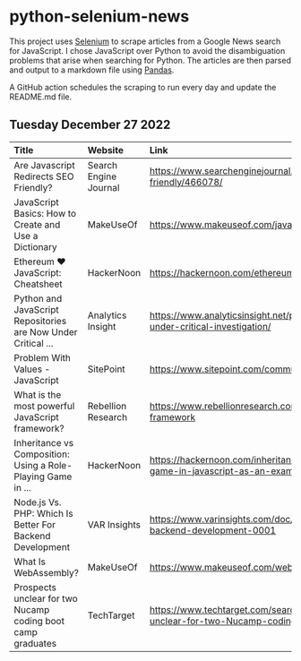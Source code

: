 # python-selenium-news

This project uses [Selenium](https://www.seleniumhq.org/) to scrape articles from a Google News search for JavaScript.
I chose JavaScript over Python to avoid the disambiguation problems that arise when searching for Python.
The articles are then parsed and output to a markdown file using [Pandas](https://pandas.pydata.org/).

A GitHub action schedules the scraping to run every day and update the README.md file.

## Tuesday December 27 2022


| Title                                                         | Website               | Link                                                                                                                        |
|:--------------------------------------------------------------|:----------------------|:----------------------------------------------------------------------------------------------------------------------------|
| Are Javascript Redirects SEO Friendly?                        | Search Engine Journal | https://www.searchenginejournal.com/are-javascript-redirects-seo-friendly/466078/                                           |
| JavaScript Basics: How to Create and Use a Dictionary         | MakeUseOf             | https://www.makeuseof.com/javascript-dictionaries-create-use/                                                               |
| Ethereum ️❤️ JavaScript: Cheatsheet                           | HackerNoon            | https://hackernoon.com/ethereum-javascript-cheatsheet                                                                       |
| Python and JavaScript Repositories are Now Under Critical ... | Analytics Insight     | https://www.analyticsinsight.net/python-and-javascript-repositories-are-now-under-critical-investigation/                   |
| Problem With Values - JavaScript                              | SitePoint             | https://www.sitepoint.com/community/t/problem-with-values/404314/                                                           |
| What is the most powerful JavaScript framework?               | Rebellion Research    | https://www.rebellionresearch.com/what-is-the-most-powerful-javascript-framework                                            |
| Inheritance vs Composition: Using a Role-Playing Game in ...  | HackerNoon            | https://hackernoon.com/inheritance-vs-composition-using-a-role-playing-game-in-javascript-as-an-example                     |
| Node.js Vs. PHP: Which Is Better For Backend Development      | VAR Insights          | https://www.varinsights.com/doc/node-js-vs-php-which-is-better-for-backend-development-0001                                 |
| What Is WebAssembly?                                          | MakeUseOf             | https://www.makeuseof.com/webassembly-what-is-it/                                                                           |
| Prospects unclear for two Nucamp coding boot camp graduates   | TechTarget            | https://www.techtarget.com/searchsoftwarequality/news/252528598/Prospects-unclear-for-two-Nucamp-coding-boot-camp-graduates |